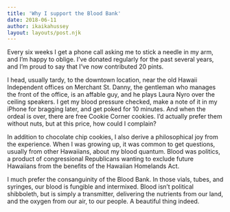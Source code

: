 ```yaml
---
title: 'Why I support the Blood Bank'
date: 2018-06-11
author: ikaikahussey
layout: layouts/post.njk
---
```

Every six weeks I get a phone call asking me to stick a needle in my arm, and I’m happy to oblige. I’ve donated regularly for the past several years, and I’m proud to say that I’ve now contributed 20 pints.

I head, usually tardy, to the downtown location, near the old Hawaii Independent offices on Merchant St. Danny, the gentleman who manages the front of the office, is an affable guy, and he plays Laura Nyro over the ceiling speakers. I get my blood pressure checked, make a note of it in my iPhone for bragging later, and get poked for 10 minutes. And when the ordeal is over, there are free Cookie Corner cookies. I’d actually prefer them without nuts, but at this price, how could I complain?

In addition to chocolate chip cookies, I also derive a philosophical joy from the experience. When I was growing up, it was common to get questions, usually from other Hawaiians, about my blood quantum. Blood was politics, a product of congressional Republicans wanting to exclude future Hawaiians from the benefits of the Hawaiian Homelands Act.

I much prefer the consanguinity of the Blood Bank. In those vials, tubes, and syringes, our blood is fungible and intermixed. Blood isn’t political shibboleth, but is simply a transmitter, delivering the nutrients from our land, and the oxygen from our air, to our people. A beautiful thing indeed.